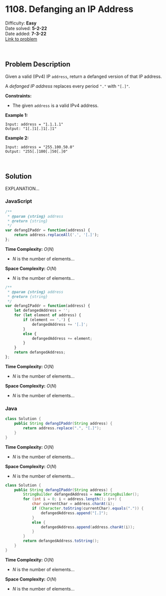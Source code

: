 # 1108. Defanging an IP Address

Difficulty: **Easy**  
Date solved: **5-2-22**  
Date added: **7-3-22**  
[Link to problem](https://leetcode.com/problems/defanging-an-ip-address/)

<br>

## Problem Description

Given a valid (IPv4) IP `address`, return a defanged version of that IP address.

A *defanged IP address* replaces every period `"."` with `"[.]"`.

**Constraints:**

- The given `address` is a valid IPv4 address.

**Example 1:**

```
Input: address = "1.1.1.1"
Output: "1[.]1[.]1[.]1"
```

**Example 2:**

```
Input: address = "255.100.50.0"
Output: "255[.]100[.]50[.]0"
```

<br>

## Solution

EXPLANATION...

### **JavaScript**

```js
/**
 * @param {string} address
 * @return {string}
 */
var defangIPaddr = function(address) {
    return address.replaceAll('.', '[.]');
};
```

**Time Complexity:** $O(N)$
- $N$ is the number of elements...

**Space Complexity:** $O(N)$
- $N$ is the number of elements...

```js
/**
 * @param {string} address
 * @return {string}
 */
var defangIPaddr = function(address) {
    let defangedAddress = '';
    for (let element of address) {
        if (element == '.') {
            defangedAddress += '[.]';
        }
        else {
            defangedAddress += element;
        }
    }
    return defangedAddress;
};
```

**Time Complexity:** $O(N)$
- $N$ is the number of elements...

**Space Complexity:** $O(N)$
- $N$ is the number of elements...

### **Java**

```java
class Solution {
    public String defangIPaddr(String address) {
        return address.replace(".", "[.]");
    }
}
```

**Time Complexity:** $O(N)$
- $N$ is the number of elements...

**Space Complexity:** $O(N)$
- $N$ is the number of elements...

```java
class Solution {
    public String defangIPaddr(String address) {
        StringBuilder defangedAddress = new StringBuilder();
        for (int i = 0; i < address.length(); i++) {
            char currentChar = address.charAt(i);
            if (Character.toString(currentChar).equals(".")) {
                defangedAddress.append("[.]");
            }
            else {
                defangedAddress.append(address.charAt(i));
            }
        }
        return defangedAddress.toString();
    }
}
```

**Time Complexity:** $O(N)$
- $N$ is the number of elements...

**Space Complexity:** $O(N)$
- $N$ is the number of elements...